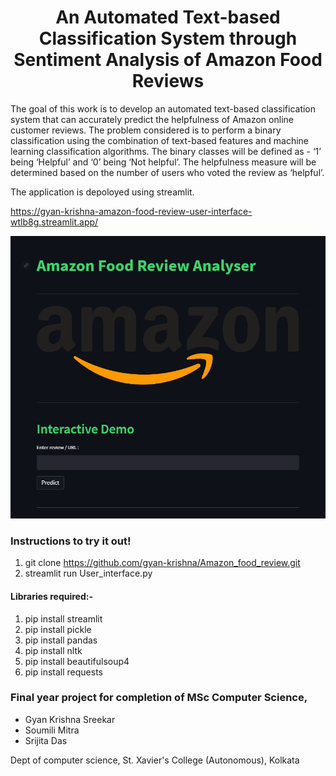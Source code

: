 
<center><h1>An Automated Text-based Classification System through Sentiment Analysis of Amazon Food Reviews</h1></center>

The goal of this work is to develop an automated text-based classification system that can accurately predict the helpfulness of Amazon online customer reviews. The problem considered is to perform a binary classification using the combination of text-based features and machine learning classification algorithms. The binary classes will be defined as - ‘1’ being ‘Helpful’ and ‘0’ being ‘Not helpful’. The helpfulness measure will be determined based on the number of users who voted the review as ‘helpful’.

The application is depoloyed using streamlit. 

https://gyan-krishna-amazon-food-review-user-interface-wtlb8g.streamlit.app/

<img src='Images/screenshot.png' href="https://gyan-krishna-amazon-food-review-user-interface-wtlb8g.streamlit.app/">

### Instructions to try it out!
1. git clone https://github.com/gyan-krishna/Amazon_food_review.git
2. streamlit run User_interface.py

#### Libraries required:-
1. pip install streamlit
2. pip install pickle
3. pip install pandas
4. pip install nltk
5. pip install beautifulsoup4
6. pip install requests

### Final year project for completion of MSc Computer Science,
- Gyan Krishna Sreekar
- Soumili Mitra
- Srijita Das 

Dept of computer science, St. Xavier's College (Autonomous), Kolkata
